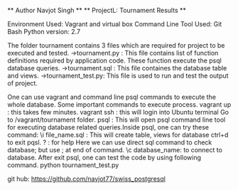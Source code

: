 ** Author Navjot Singh **
** ProjectL: Tournament Results **

Environment Used: Vagrant and virtual box
Command Line Tool Used: Git Bash
Python version: 2.7

The folder tournament contains 3 files which are required for project
to be executed and tested.
->tournament.py : This file contains list of function definitions required
                by application code. These function execute the psql database
                queries.
->tournament.sql : This file containes the database table and views.
->tournament_test.py: This file is used to run and test the output of project.

One can use vagrant and command line psql commands to execute the whole
database. Some important commands to execute process.
vagrant up : this takes few minutes.
vagrant ssh : this will login into Ubuntu terminal
Go to /vagrant/tournament folder.
psql : This will open psql command line tool for executing database related
        queries.Inside psql, one can try these command:
\i file_name.sql  : This will create table, views for database
ctrl+d to exit pqsl.
\? : for help
Here we can use direct sql command to check database; but use ; at end of
    command.
\c database_name: to connect to database.
After exit psql, one can test the code by using following command.
python tournament_test.py

git hub: https://github.com/navjot77/swiss_postgresql
